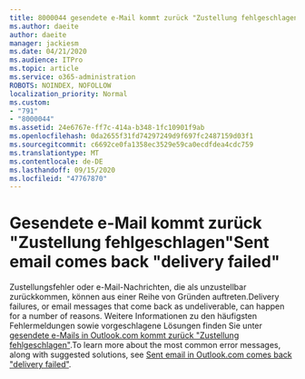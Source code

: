 ```yaml
---
title: 8000044 gesendete e-Mail kommt zurück "Zustellung fehlgeschlagen" in Outlook.com
ms.author: daeite
author: daeite
manager: jackiesm
ms.date: 04/21/2020
ms.audience: ITPro
ms.topic: article
ms.service: o365-administration
ROBOTS: NOINDEX, NOFOLLOW
localization_priority: Normal
ms.custom:
- "791"
- "8000044"
ms.assetid: 24e6767e-ff7c-414a-b348-1fc10901f9ab
ms.openlocfilehash: 0da2655f31fd74297249d9f697fc2487159d03f1
ms.sourcegitcommit: c6692ce0fa1358ec3529e59ca0ecdfdea4cdc759
ms.translationtype: MT
ms.contentlocale: de-DE
ms.lasthandoff: 09/15/2020
ms.locfileid: "47767870"
---
```

# <a name="sent-email-comes-back-delivery-failed"></a><span data-ttu-id="5128b-102">Gesendete e-Mail kommt zurück "Zustellung fehlgeschlagen"</span><span class="sxs-lookup"><span data-stu-id="5128b-102">Sent email comes back "delivery failed"</span></span>

<span data-ttu-id="5128b-103">Zustellungsfehler oder e-Mail-Nachrichten, die als unzustellbar zurückkommen, können aus einer Reihe von Gründen auftreten.</span><span class="sxs-lookup"><span data-stu-id="5128b-103">Delivery failures, or email messages that come back as undeliverable, can happen for a number of reasons.</span></span> <span data-ttu-id="5128b-104">Weitere Informationen zu den häufigsten Fehlermeldungen sowie vorgeschlagene Lösungen finden Sie unter [gesendete e-Mails in Outlook.com kommt zurück "Zustellung fehlgeschlagen"](https://support.office.com/article/45e048ac-f7b1-4c0f-b525-081cb34f1062?wt.mc_id=Office_Outlook_com_Alchemy).</span><span class="sxs-lookup"><span data-stu-id="5128b-104">To learn more about the most common error messages, along with suggested solutions, see [Sent email in Outlook.com comes back "delivery failed"](https://support.office.com/article/45e048ac-f7b1-4c0f-b525-081cb34f1062?wt.mc_id=Office_Outlook_com_Alchemy).</span></span>
  